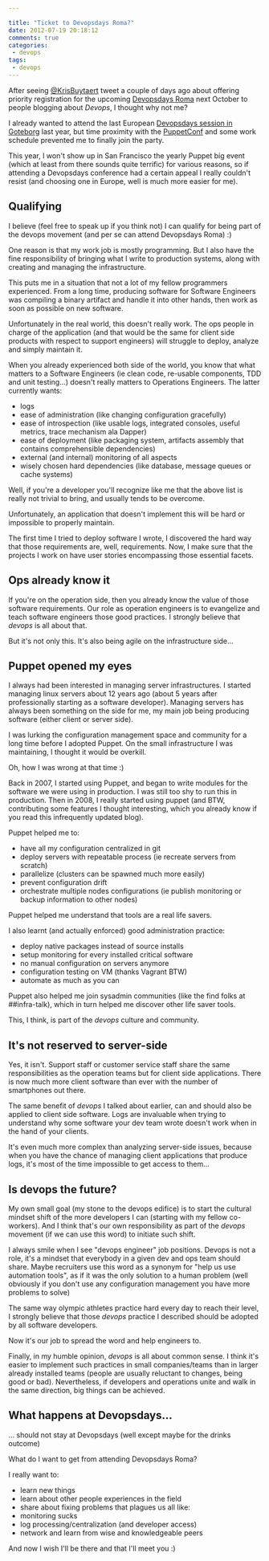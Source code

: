```yaml
---

title: "Ticket to Devopsdays Roma?"
date: 2012-07-19 20:18:12
comments: true
categories: 
 - devops
tags: 
 - devops
---
```


After seeing [@KrisBuytaert](http://twitter.com/krisbuytaert) tweet a couple of days ago about offering priority registration for the upcoming [Devopsdays Roma](http://www.devopsdays.org/events/2012-italy/) next October to people blogging about *Devops*, I thought why not me?

I already wanted to attend the last European [Devopsdays session in Goteborg](http://www.devopsdays.org/events/2011-goteborg/) last year, but time proximity with the [PuppetConf](http://puppetconf.com/) and some work schedule prevented me to finally join the party.

This year, I won't show up in San Francisco the yearly Puppet big event (which at least from there sounds quite terrific) for various reasons, so if attending a Devopsdays conference had a certain appeal I really couldn't resist (and choosing one in Europe, well is much more easier for me).

## Qualifying

I believe (feel free to speak up if you think not) I can qualify for being part of the devops movement (and per se can attend Devopsdays Roma) :)

One reason is that my work job is mostly programming. But I also have the fine responsibility of bringing what I write to production systems, along with creating and managing the infrastructure.

This puts me in a situation that not a lot of my fellow programmers experienced. From a long time, producing software for Software Engineers was compiling a binary artifact and handle it into other hands, then work as soon as possible on new software.

Unfortunately in the real world, this doesn't really work. The ops people in charge of the application (and that would be the same for client side products with respect to support engineers) will struggle to deploy, analyze and simply maintain it.

When you already experienced both side of the world, you know that what matters to a Software Engineers (ie clean code, re-usable components, TDD and unit testing...) doesn't really matters to Operations Engineers.
The latter currently wants:

* logs
* ease of administration (like changing configuration gracefully)
* ease of introspection (like usable logs, integrated consoles, useful metrics, trace mechanism ala Dapper)
* ease of deployment (like packaging system, artifacts assembly that contains comprehensible dependencies)
* external (and internal) monitoring of all aspects
* wisely chosen hard dependencies (like database, message queues or cache systems)

Well, if you're a developer you'll recognize like me that the above list is really not trivial to bring, and usually tends to be overcome.

Unfortunately, an application that doesn't implement this will be hard or impossible to properly maintain.

The first time I tried to deploy software I wrote, I discovered the hard way that those requirements are, well, requirements.
Now, I make sure that the projects I work on have user stories encompassing those essential facets.

## Ops already know it

If you're on the operation side, then you already know the value of those software requirements. Our role as operation engineers is to evangelize and teach software engineers those good practices. I strongly believe that *devops* is all about that. 

But it's not only this. It's also being agile on the infrastructure side...

## Puppet opened my eyes

I always had been interested in managing server infrastructures. I started managing linux servers about 12 years ago (about 5 years after professionally starting as a software developer). Managing servers has always been something on the side for me, my main job being producing software (either client or server side).

I was lurking the configuration management space and community for a long time before I adopted Puppet. On the small infrastructure I was maintaining, I thought it would be overkill. 

Oh, how I was wrong at that time :)

Back in 2007, I started using Puppet, and began to write modules for the software we were using in production. I was still too shy to run this in production. Then in 2008, I really started using puppet (and BTW, contributing some features I thought interesting, which you already know if you read this infrequently updated blog).

Puppet helped me to:

* have all my configuration centralized in git
* deploy servers with repeatable process (ie recreate servers from scratch)
* parallelize (clusters can be spawned much more easily)
* prevent configuration drift
* orchestrate multiple nodes configurations (ie publish monitoring or backup information to other nodes)

Puppet helped me understand that tools are a real life savers.

I also learnt (and actually enforced) good administration practice:

* deploy native packages instead of source installs
* setup monitoring for every installed critical software
* no manual configuration on servers anymore
* configuration testing on VM (thanks Vagrant BTW)
* automate as much as you can

Puppet also helped me join sysadmin communities (like the find folks at ##infra-talk), which in turn helped me discover other life saver tools.

This, I think, is part of the *devops* culture and community.

## It's not reserved to server-side

Yes, it isn't. Support staff or customer service staff share the same responsibilities as the operation teams but for client side applications. There is now much more client software than ever with the number of smartphones out there.

The same benefit of *devops* I talked about earlier, can and should also be applied to client side software. Logs are invaluable when trying to understand why some software your dev team wrote doesn't work when in the hand of your clients. 

It's even much more complex than analyzing server-side issues, because when you have the chance of managing client applications that produce logs, it's most of the time impossible to get access to them...

## Is devops the future?

My own small goal (my stone to the devops edifice) is to start the cultural mindset shift of the more developers I can (starting with my fellow co-workers). And I think that's our own responsibility as part of the *devops* movement (if we can use this word) to initiate such shift.

I always smile when I see "devops engineer" job positions. Devops is not a role, it's a mindset that everybody in a given dev and ops team should share. Maybe recruiters use this word as a synonym for "help us use automation tools", as if it was the only solution to a human problem (well obviously if you don't use any configuration management you have more problems to solve)

The same way olympic athletes practice hard every day to reach their level, I strongly believe that those *devops* practice I described should be adopted by all software developers.

Now it's our job to spread the word and help engineers to.

Finally, in my humble opinion, *devops* is all about common sense. I think it's easier to implement such practices in small companies/teams than in larger already installed teams (people are usually reluctant to changes, being good or bad). Nevertheless, if developers and operations unite and walk in the same direction, big things can be achieved.

## What happens at Devopsdays...

... should not stay at Devopsdays (well except maybe for the drinks outcome)

What do I want to get from attending Devopsdays Roma?

I really want to:

* learn new things
* learn about other people experiences in the field
* share about fixing problems that plagues us all like:
 * monitoring sucks
 * log processing/centralization (and developer access)
* network and learn from wise and knowledgeable peers

And now I wish I'll be there and that I'll meet you :)

